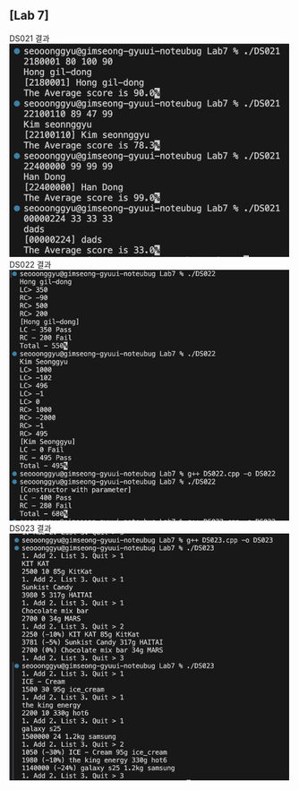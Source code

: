 ## [Lab 7]

DS021 결과<br> <img src='https://github.com/seon8rx/22100110_KSG_DS/blob/main/Lab7/result/DS021.png' width = "500"><br>
DS022 결과<br> <img src='https://github.com/seon8rx/22100110_KSG_DS/blob/main/Lab7/result/DS022.png' width = "500"><br>
DS023 결과<br> <img src='https://github.com/seon8rx/22100110_KSG_DS/blob/main/Lab7/result/DS023.png' width = "500"><br>
